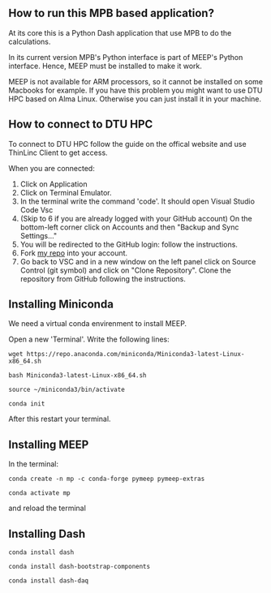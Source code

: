 ## How to run this MPB based application?

At its core this is a Python Dash application that use MPB to do the calculations. 

In its current version MPB's Python interface is part of MEEP's Python interface. 
Hence, MEEP must be installed to make it work. 

MEEP is not available for ARM processors, so it cannot be installed on some Macbooks for example. 
If you have this problem you might want to use DTU HPC based on Alma Linux.
Otherwise you can just install it in your machine. 

## How to connect to DTU HPC
To connect to DTU HPC follow the guide on the offical website and use ThinLinc Client to get access.

When you are connected:

1. Click on Application
2. Click on Terminal Emulator. 
3. In the terminal write the command 'code'. It should open Visual Studio Code Vsc
4. (Skip to 6 if you are  already logged with your GitHub account)
    On the bottom-left corner click on Accounts and then "Backup and Sync Settings..."
5. You will be redirected to the GitHub login: follow the instructions. 
6. Fork [my repo](https://github.com/enricovallar/nzi-lithium-niobate) into your account. 
7. Go back to VSC and in a new window on the left panel click on Source Control (git symbol) and click on "Clone Repository". Clone the repository from GitHub following the instructions.

## Installing Miniconda
We need a virtual conda envirenment to install MEEP. 

Open a new 'Terminal'.
Write the following lines: 
```
wget https://repo.anaconda.com/miniconda/Miniconda3-latest-Linux-x86_64.sh

bash Miniconda3-latest-Linux-x86_64.sh

source ~/miniconda3/bin/activate

conda init
```


After this restart your terminal. 

## Installing MEEP
In the terminal:
```
conda create -n mp -c conda-forge pymeep pymeep-extras

conda activate mp
```
and reload the terminal


## Installing Dash
```
conda install dash

conda install dash-bootstrap-components

conda install dash-daq
```









